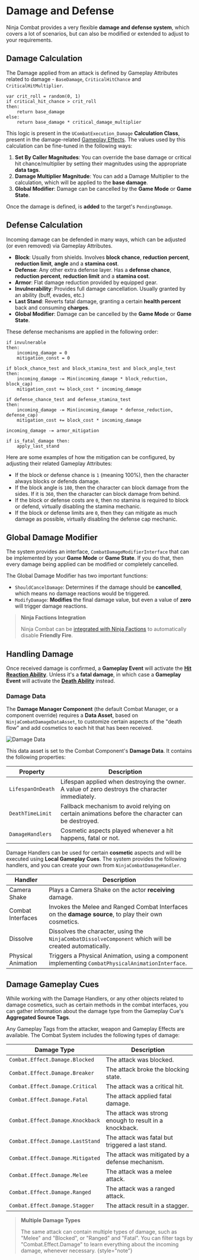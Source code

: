 # Damage and Defense
<primary-label ref="combat"/>

Ninja Combat provides a very flexible **damage and defense system**, which covers a lot of scenarios, but can also be
modified or extended to adjust to your requirements.

## Damage Calculation

The Damage applied from an attack is defined by Gameplay Attributes related to damage - `BaseDamage`, `CriticalHitChance`
and `CriticalHitMultiplier`.

```Generic
var crit_roll = random(0, 1)
if critical_hit_chance > crit_roll 
then:
    return base_damage
else:
    return base_damage * critical_damage_multiplier
```

This logic is present in the `UCombatExecution_Damage` **Calculation Class**, present in the damage-related [Gameplay Effects](cbt_effects.md).
The values used by this calculation can be fine-tuned in the following ways:

1. **Set By Caller Magnitudes**: You can override the base damage or critical hit chance/multiplier by setting their magnitudes using the appropriate **data tags**.
2. **Damage Multiplier Magnitude**: You can add a Damage Multiplier to the calculation, which will be applied to the **base damage**.
3. **Global Modifier**: Damage can be cancelled by the **Game Mode** or **Game State**.

Once the damage is defined, is **added** to the target's `PendingDamage`.

## Defense Calculation

Incoming damage can be defended in many ways, which can be adjusted (or even removed) via Gameplay Attributes.

- **Block**: Usually from shields. Involves **block chance**, **reduction percent**, **reduction limit**, **angle** and a **stamina cost**.
- **Defense**: Any other extra defense layer. Has a **defense chance**, **reduction percent**, **reduction limit** and a **stamina cost**.
- **Armor**: Flat damage reduction provided by equipped gear.
- **Invulnerability**: Provides full damage cancellation. Usually granted by an ability (buff, evades, etc.)
- **Last Stand**: Reverts fatal damage, granting a certain **health percent** back and consuming **charges**.
- **Global Modifier**: Damage can be cancelled by the **Game Mode** or **Game State**. 

These defense mechanisms are applied in the following order:

```Generic
if invulnerable
then: 
    incoming_damage = 0
    mitigation_const = 0
    
if block_chance_test and block_stamina_test and block_angle_test
then:
    incoming_damage -= Min(incoming_damage * block_reduction, block_cap)
    mitigation_cost += block_cost * incoming_damage

if defense_chance_test and defense_stamina_test
then:
    incoming_damage -= Min(incoming_damage * defense_reduction, defense_cap)
    mitigation_cost += block_cost * incoming_damage

incoming_damage -= armor_mitigation

if is_fatal_damage then:
    apply_last_stand
```

Here are some examples of how the mitigation can be configured, by adjusting their related Gameplay Attributes:

- If the block or defense chance is `1` (meaning 100%), then the character always blocks or defends damage.
- If the block angle is `180`, then the character can block damage from the sides. If it is `360`, then the character can block damage from behind.
- If the block or defense costs are `0`, then no stamina is required to block or defend, virtually disabling the stamina mechanic.
- If the block or defense limits are `0`, then they can mitigate as much damage as possible, virtually disabling the defense cap mechanic.

## Global Damage Modifier

The system provides an interface, `CombatDamageModifierInterface` that can be implemented by your **Game Mode** or **Game State**.
If you do that, then every damage being applied can be modified or completely cancelled.

The Global Damage Modifier has two important functions: 

- `ShouldCancelDamage`: Determines if the damage should be **cancelled**, which means no damage reactions would be triggered.
- `ModifyDamage`: **Modifies** the final damage value, but even a value of **zero** will trigger damage reactions.

> **Ninja Factions Integration**
>
> Ninja Combat can be [integrated with Ninja Factions](cbt_integration_factions.md) to automatically disable **Friendly
> Fire**.

## Handling Damage

Once received damage is confirmed, a **Gameplay Event** will activate the [**Hit Reaction Ability**](cbt_ability_hit_reaction.md). 
Unless it's a **fatal damage**, in which case a **Gameplay Event** will activate the [**Death Ability**](cbt_ability_death.md) instead.

### Damage Data

The **Damage Manager Component** (the default Combat Manager, or a component override) requires a **Data Asset**, based 
on `NinjaCombatDamageDataAsset`, to customize certain aspects of the "death flow" and add cosmetics to each hit that has 
been received.

<img src="cbt_damage_data.png" alt="Damage Data" thumbnail="true"/>

This data asset is set to the Combat Component's **Damage Data**. It contains the following properties:

| Property          | Description                                                                                      |
|-------------------|--------------------------------------------------------------------------------------------------|
| `LifespanOnDeath` | Lifespan applied when destroying the owner. A value of zero destroys the character immediately.  |
| `DeathTimeLimit`  | Fallback mechanism to avoid relying on certain animations before the character can be destroyed. |
| `DamageHandlers`  | Cosmetic aspects played whenever a hit happens, fatal or not.                                    |

Damage Handlers can be used for certain **cosmetic** aspects and will be executed using **Local Gameplay Cues**. The
system provides the following handlers, and you can create your own from `NinjaCombatDamageHandler`.

| Handler            | Description                                                                                            |
|--------------------|--------------------------------------------------------------------------------------------------------|
| Camera Shake       | Plays a Camera Shake on the actor **receiving** damage.                                                |
| Combat Interfaces  | Invokes the Melee and Ranged Combat Interfaces on the **damage source**, to play their own cosmetics.  |
| Dissolve           | Dissolves the character, using the `NinjaCombatDissolveComponent` which will be created automatically. |
| Physical Animation | Triggers a Physical Animation, using a component implementing `CombatPhysicalAnimationInterface`.      |

## Damage Gameplay Cues

While working with the Damage Handlers, or any other objects related to damage cosmetics, such as certain methods in the
combat interfaces, you can gather information about the damage type from the Gameplay Cue's **Aggregated Source Tags**.

Any Gameplay Tags from the attacker, weapon and Gameplay Effects are available. The Combat System includes the following 
types of damage:

| Damage Type                      | Description                                            |
|----------------------------------|--------------------------------------------------------|
| `Combat.Effect.Damage.Blocked`   | The attack was blocked.                                |
| `Combat.Effect.Damage.Breaker`   | The attack broke the blocking state.                   |
| `Combat.Effect.Damage.Critical`  | The attack was a critical hit.                         |
| `Combat.Effect.Damage.Fatal`     | The attack applied fatal damage.                       |
| `Combat.Effect.Damage.Knockback` | The attack was strong enough to result in a knockback. |
| `Combat.Effect.Damage.LastStand` | The attack was fatal but triggered a last stand.       |
| `Combat.Effect.Damage.Mitigated` | The attack was mitigated by a defense mechanism.       |
| `Combat.Effect.Damage.Melee`     | The attack was a melee attack.                         |
| `Combat.Effect.Damage.Ranged`    | The attack was a ranged attack.                        |
| `Combat.Effect.Damage.Stagger`   | The attack result in a stagger.                        |

> **Multiple Damage Types**
> 
> The same attack can contain multiple types of damage, such as "Melee" and "Blocked", or "Ranged" and "Fatal". You can
> filter tags by "Combat.Effect.Damage" to learn everything about the incoming damage, whenever necessary.
{style="note"}